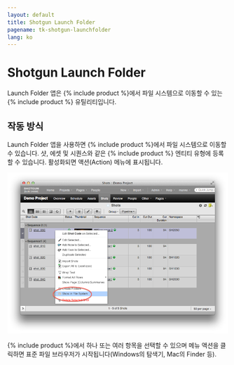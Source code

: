 ```yaml
---
layout: default
title: Shotgun Launch Folder
pagename: tk-shotgun-launchfolder
lang: ko
---
```


# Shotgun Launch Folder

Launch Folder 앱은 {% include product %}에서 파일 시스템으로 이동할 수 있는 {% include product %} 유틸리티입니다.

## 작동 방식
Launch Folder 앱을 사용하면 {% include product %}에서 파일 시스템으로 이동할 수 있습니다. 샷, 에셋 및 시퀀스와 같은 {% include product %} 엔티티 유형에 등록할 수 있습니다. 활성화되면 액션(Action) 메뉴에 표시됩니다.

![fs에 시작 폴더가 표시됨](../images/apps/shotgun-launchfoldershow_in_fs.png)

{% include product %}에서 하나 또는 여러 항목을 선택할 수 있으며 메뉴 액션을 클릭하면 표준 파일 브라우저가 시작됩니다(Windows의 탐색기, Mac의 Finder 등).


